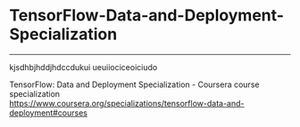 # TensorFlow-Data-and-Deployment-Specialization
*************************************************************

kjsdhbjhddjhdccdukui
ueuiiociceoiciudo




TensorFlow: Data and Deployment Specialization - Coursera course specialization   
https://www.coursera.org/specializations/tensorflow-data-and-deployment#courses


